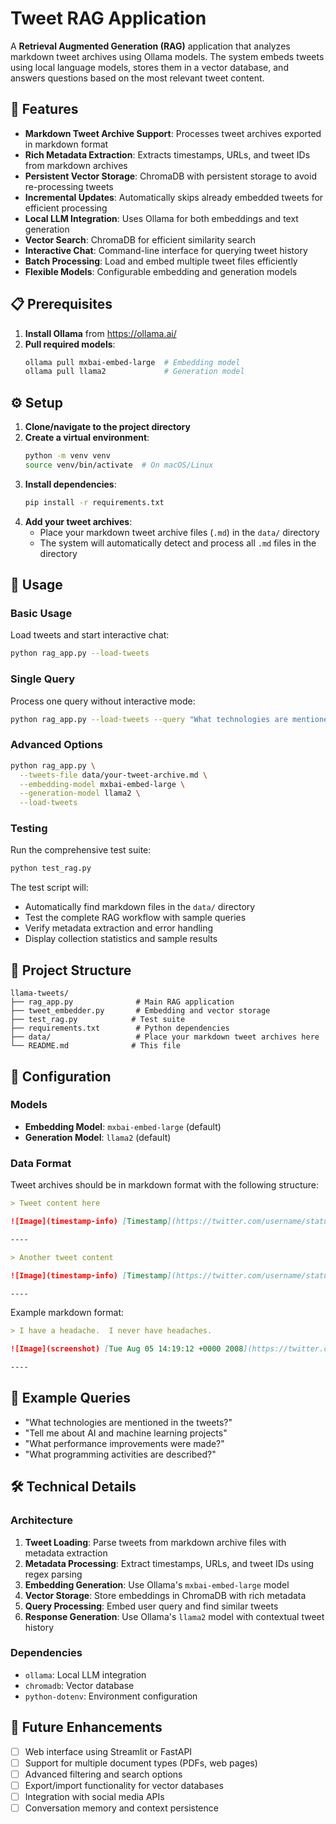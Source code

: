 # Tweet RAG Application

A **Retrieval Augmented Generation (RAG)** application that analyzes markdown tweet archives using Ollama models. The system embeds tweets using local language models, stores them in a vector database, and answers questions based on the most relevant tweet content.

## 🚀 Features

- **Markdown Tweet Archive Support**: Processes tweet archives exported in markdown format
- **Rich Metadata Extraction**: Extracts timestamps, URLs, and tweet IDs from markdown archives
- **Persistent Vector Storage**: ChromaDB with persistent storage to avoid re-processing tweets
- **Incremental Updates**: Automatically skips already embedded tweets for efficient processing
- **Local LLM Integration**: Uses Ollama for both embeddings and text generation
- **Vector Search**: ChromaDB for efficient similarity search
- **Interactive Chat**: Command-line interface for querying tweet history
- **Batch Processing**: Load and embed multiple tweet files efficiently
- **Flexible Models**: Configurable embedding and generation models

## 📋 Prerequisites

1. **Install Ollama** from https://ollama.ai/
2. **Pull required models**:
   ```bash
   ollama pull mxbai-embed-large  # Embedding model
   ollama pull llama2             # Generation model
   ```

## ⚙️ Setup

1. **Clone/navigate to the project directory**
2. **Create a virtual environment**:
   ```bash
   python -m venv venv
   source venv/bin/activate  # On macOS/Linux
   ```
3. **Install dependencies**:
   ```bash
   pip install -r requirements.txt
   ```
4. **Add your tweet archives**:
   - Place your markdown tweet archive files (`.md`) in the `data/` directory
   - The system will automatically detect and process all `.md` files in the directory

## 🎯 Usage

### Basic Usage
Load tweets and start interactive chat:
```bash
python rag_app.py --load-tweets
```

### Single Query
Process one query without interactive mode:
```bash
python rag_app.py --load-tweets --query "What technologies are mentioned?"
```

### Advanced Options
```bash
python rag_app.py \
  --tweets-file data/your-tweet-archive.md \
  --embedding-model mxbai-embed-large \
  --generation-model llama2 \
  --load-tweets
```

### Testing
Run the comprehensive test suite:
```bash
python test_rag.py
```

The test script will:
- Automatically find markdown files in the `data/` directory
- Test the complete RAG workflow with sample queries
- Verify metadata extraction and error handling
- Display collection statistics and sample results

## 📁 Project Structure

```
llama-tweets/
├── rag_app.py              # Main RAG application
├── tweet_embedder.py       # Embedding and vector storage
├── test_rag.py            # Test suite
├── requirements.txt        # Python dependencies
├── data/                   # Place your markdown tweet archives here
└── README.md              # This file
```

## 🔧 Configuration

### Models
- **Embedding Model**: `mxbai-embed-large` (default)
- **Generation Model**: `llama2` (default)

### Data Format
Tweet archives should be in markdown format with the following structure:
```markdown
> Tweet content here

![Image](timestamp-info) [Timestamp](https://twitter.com/username/status/tweetid)

----

> Another tweet content

![Image](timestamp-info) [Timestamp](https://twitter.com/username/status/tweetid)

----
```

Example markdown format:
```markdown
> I have a headache.  I never have headaches.

![Image](screenshot) [Tue Aug 05 14:19:12 +0000 2008](https://twitter.com/username/status/878282969)

----
```

## 🧪 Example Queries

- "What technologies are mentioned in the tweets?"
- "Tell me about AI and machine learning projects"
- "What performance improvements were made?"
- "What programming activities are described?"

## 🛠️ Technical Details

### Architecture
1. **Tweet Loading**: Parse tweets from markdown archive files with metadata extraction
2. **Metadata Processing**: Extract timestamps, URLs, and tweet IDs using regex parsing
3. **Embedding Generation**: Use Ollama's `mxbai-embed-large` model
4. **Vector Storage**: Store embeddings in ChromaDB with rich metadata
5. **Query Processing**: Embed user query and find similar tweets
6. **Response Generation**: Use Ollama's `llama2` model with contextual tweet history

### Dependencies
- `ollama`: Local LLM integration
- `chromadb`: Vector database
- `python-dotenv`: Environment configuration

## 🚧 Future Enhancements

- [ ] Web interface using Streamlit or FastAPI
- [ ] Support for multiple document types (PDFs, web pages)
- [ ] Advanced filtering and search options
- [ ] Export/import functionality for vector databases
- [ ] Integration with social media APIs
- [ ] Conversation memory and context persistence
